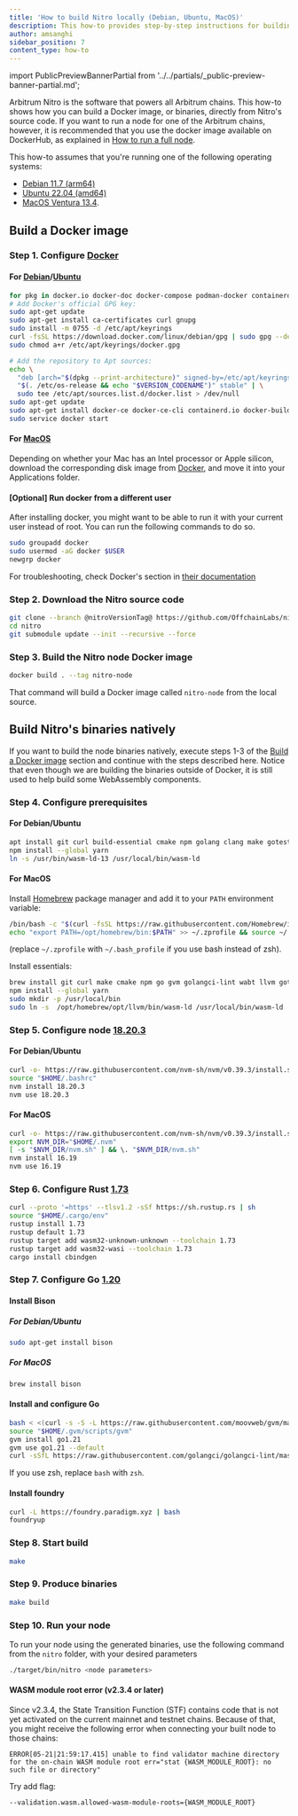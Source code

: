 ```yaml
---
title: 'How to build Nitro locally (Debian, Ubuntu, MacOS)'
description: This how-to provides step-by-step instructions for building Nitro locally using Docker on Debian, Ubuntu, or MacOS.
author: amsanghi
sidebar_position: 7
content_type: how-to
---
```


import PublicPreviewBannerPartial from '../../partials/_public-preview-banner-partial.md';

<PublicPreviewBannerPartial />

Arbitrum Nitro is the software that powers all Arbitrum chains. This how-to shows how you can build a Docker image, or binaries, directly from Nitro's source code. If you want to run a node for one of the Arbitrum chains, however, it is recommended that you use the docker image available on DockerHub, as explained in [How to run a full node](/run-arbitrum-node/03-run-full-node.md).

This how-to assumes that you're running one of the following operating systems:

- [Debian 11.7 (arm64)](https://cdimage.debian.org/cdimage/archive/11.7.0/arm64/iso-cd/debian-11.7.0-arm64-netinst.iso)
- [Ubuntu 22.04 (amd64)](https://releases.ubuntu.com/22.04.2/ubuntu-22.04.2-desktop-amd64.iso)
- [MacOS Ventura 13.4](https://developer.apple.com/documentation/macos-release-notes/macos-13_4-release-notes).

## Build a Docker image

### Step 1. Configure [Docker](https://docs.docker.com/engine/install)

#### For [Debian](https://docs.docker.com/engine/install/debian)/[Ubuntu](https://docs.docker.com/engine/install/ubuntu)

```bash
for pkg in docker.io docker-doc docker-compose podman-docker containerd runc; do sudo apt-get remove $pkg; done
# Add Docker's official GPG key:
sudo apt-get update
sudo apt-get install ca-certificates curl gnupg
sudo install -m 0755 -d /etc/apt/keyrings
curl -fsSL https://download.docker.com/linux/debian/gpg | sudo gpg --dearmor -o /etc/apt/keyrings/docker.gpg
sudo chmod a+r /etc/apt/keyrings/docker.gpg

# Add the repository to Apt sources:
echo \
  "deb [arch="$(dpkg --print-architecture)" signed-by=/etc/apt/keyrings/docker.gpg] https://download.docker.com/linux/debian \
  "$(. /etc/os-release && echo "$VERSION_CODENAME")" stable" | \
  sudo tee /etc/apt/sources.list.d/docker.list > /dev/null
sudo apt-get update
sudo apt-get install docker-ce docker-ce-cli containerd.io docker-buildx-plugin docker-compose-plugin
sudo service docker start
```

#### For [MacOS](https://docs.docker.com/desktop/install/mac-install/)

Depending on whether your Mac has an Intel processor or Apple silicon, download the corresponding disk image from [Docker](https://docs.docker.com/desktop/install/mac-install/), and move it into your Applications folder.

#### [Optional] Run docker from a different user

After installing docker, you might want to be able to run it with your current user instead of root. You can run the following commands to do so.

```bash
sudo groupadd docker
sudo usermod -aG docker $USER
newgrp docker
```

For troubleshooting, check Docker's section in [their documentation](https://docs.docker.com/engine/install/linux-postinstall/#manage-docker-as-a-non-root-user)

### Step 2. Download the Nitro source code

```bash
git clone --branch @nitroVersionTag@ https://github.com/OffchainLabs/nitro.git
cd nitro
git submodule update --init --recursive --force
```

### Step 3. Build the Nitro node Docker image

```bash
docker build . --tag nitro-node
```

That command will build a Docker image called `nitro-node` from the local source.

## Build Nitro's binaries natively

If you want to build the node binaries natively, execute steps 1-3 of the [Build a Docker image](#build-a-docker-image) section and continue with the steps described here. Notice that even though we are building the binaries outside of Docker, it is still used to help build some WebAssembly components.

### Step 4. Configure prerequisites

#### For Debian/Ubuntu

```bash
apt install git curl build-essential cmake npm golang clang make gotestsum wabt lld-13 python3
npm install --global yarn
ln -s /usr/bin/wasm-ld-13 /usr/local/bin/wasm-ld
```

#### For MacOS

Install [Homebrew](https://brew.sh/) package manager and add it to your `PATH` environment variable:

```bash
/bin/bash -c "$(curl -fsSL https://raw.githubusercontent.com/Homebrew/install/HEAD/install.sh)"
echo "export PATH=/opt/homebrew/bin:$PATH" >> ~/.zprofile && source ~/.zprofile
```

(replace `~/.zprofile` with `~/.bash_profile` if you use bash instead of zsh).

Install essentials:

```bash
brew install git curl make cmake npm go gvm golangci-lint wabt llvm gotestsum
npm install --global yarn
sudo mkdir -p /usr/local/bin
sudo ln -s  /opt/homebrew/opt/llvm/bin/wasm-ld /usr/local/bin/wasm-ld
```

### Step 5. Configure node [18.20.3](https://github.com/nvm-sh/nvm)

#### For Debian/Ubuntu

```bash
curl -o- https://raw.githubusercontent.com/nvm-sh/nvm/v0.39.3/install.sh | bash
source "$HOME/.bashrc"
nvm install 18.20.3
nvm use 18.20.3
```

#### For MacOS

```bash
curl -o- https://raw.githubusercontent.com/nvm-sh/nvm/v0.39.3/install.sh | bash
export NVM_DIR="$HOME/.nvm"
[ -s "$NVM_DIR/nvm.sh" ] && \. "$NVM_DIR/nvm.sh"
nvm install 16.19
nvm use 16.19
```

### Step 6. Configure Rust [1.73](https://www.rust-lang.org/tools/install)

```bash
curl --proto '=https' --tlsv1.2 -sSf https://sh.rustup.rs | sh
source "$HOME/.cargo/env"
rustup install 1.73
rustup default 1.73
rustup target add wasm32-unknown-unknown --toolchain 1.73
rustup target add wasm32-wasi --toolchain 1.73
cargo install cbindgen
```

### Step 7. Configure Go [1.20](https://github.com/moovweb/gvm)

#### Install Bison

##### For Debian/Ubuntu

```bash
sudo apt-get install bison
```

##### For MacOS

```bash
brew install bison
```

#### Install and configure Go

```bash
bash < <(curl -s -S -L https://raw.githubusercontent.com/moovweb/gvm/master/binscripts/gvm-installer)
source "$HOME/.gvm/scripts/gvm"
gvm install go1.21
gvm use go1.21 --default
curl -sSfL https://raw.githubusercontent.com/golangci/golangci-lint/master/install.sh | sh -s -- -b $(go env GOPATH)/bin v1.54.2
```

If you use zsh, replace `bash` with `zsh`.

#### Install foundry

```bash
curl -L https://foundry.paradigm.xyz | bash
foundryup
```

### Step 8. Start build

```bash
make
```

### Step 9. Produce binaries

```bash
make build
```

### Step 10. Run your node

To run your node using the generated binaries, use the following command from the `nitro` folder, with your desired parameters

```bash
./target/bin/nitro <node parameters>
```

#### WASM module root error (v2.3.4 or later)

Since v2.3.4, the State Transition Function (STF) contains code that is not yet activated on the current mainnet and testnet chains. Because of that, you might receive the following error when connecting your built node to those chains:

```
ERROR[05-21|21:59:17.415] unable to find validator machine directory for the on-chain WASM module root err="stat {WASM_MODULE_ROOT}: no such file or directory"
```

Try add flag:

```bash
--validation.wasm.allowed-wasm-module-roots={WASM_MODULE_ROOT}
```

